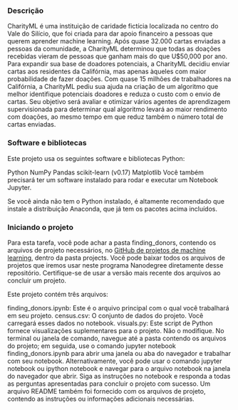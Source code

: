 ### Descrição
CharityML é uma instituição de caridade fictícia localizada no centro do Vale do Silício, que foi criada para dar apoio financeiro a pessoas que querem aprender machine learning. Após quase 32.000 cartas enviadas a pessoas da comunidade, a CharityML determinou que todas as doações recebidas vieram de pessoas que ganham mais do que U$50,000 por ano. Para expandir sua base de doadores potenciais, a CharityML decidiu enviar cartas aos residentes da Califórnia, mas apenas àqueles com maior probabilidade de fazer doações. Com quase 15 milhões de trabalhadores na Califórnia, a CharityML pediu sua ajuda na criação de um algoritmo que melhor identifique potenciais doadores e reduza o custo com o envio de cartas. Seu objetivo será avaliar e otimizar vários agentes de aprendizagem supervisionada para determinar qual algoritmo levará ao maior rendimento com doações, ao mesmo tempo em que reduz também o número total de cartas enviadas.

### Software e bibliotecas
Este projeto usa os seguintes software e bibliotecas Python:

Python
NumPy
Pandas
scikit-learn (v0.17)
Matplotlib
Você também precisará ter um software instalado para rodar e executar um Notebook Jupyter.

Se você ainda não tem o Python instalado, é altamente recomendado que instale a distribuição Anaconda, que já tem os pacotes acima incluídos.

### Iniciando o projeto
Para esta tarefa, você pode achar a pasta finding_donors, contendo os arquivos de projeto necessários, no [GitHub de projetos de machine learning](https://github.com/udacity/br-machine-learning), dentro da pasta projects. Você pode baixar todos os arquivos de projetos que iremos usar neste programa Nanodegree diretamente desse repositório. Certifique-se de usar a versão mais recente dos arquivos ao concluir um projeto.

Este projeto contém três arquivos:

finding_donors.ipynb: Este é o arquivo principal com o qual você trabalhará em seu projeto.
census.csv: O conjunto de dados do projeto. Você carregará esses dados no notebook.
visuals.py: Este script de Python fornece visualizações suplementares para o projeto. Não o modifique.
No terminal ou janela de comando, navegue até a pasta contendo os arquivos do projeto; em seguida, use o comando jupyter notebook finding_donors.ipynb para abrir uma janela ou aba do navegador e trabalhar com seu notebook. Alternativamente, você pode usar o comando jupyter notebook ou ipython notebook e navegar para o arquivo notebook na janela do navegador que abrir. Siga as instruções no notebook e responda a todas as perguntas apresentadas para concluir o projeto com sucesso. Um arquivo README também foi fornecido com os arquivos de projeto, contendo as instruções ou informações adicionais necessárias.
